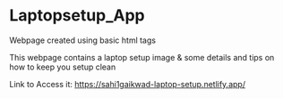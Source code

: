 # Laptopsetup_App

Webpage created using basic html tags

This webpage contains a laptop setup image & some details and tips on how to keep you setup clean

Link to Access it: 
https://sahi1gaikwad-laptop-setup.netlify.app/
